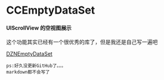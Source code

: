 # CCEmptyDataSet


#### UIScrollView 的空视图展示

这个功能其实已经有一个很优秀的库了，但是我还是自己写一遍吧

[DZNEmptyDataSet](https://github.com/dzenbot/DZNEmptyDataSet/tree/master/DZNEmptyDataSet)  

`ps:好久没更新GitHub了。。。  `  
    `markdown都不会写了`
